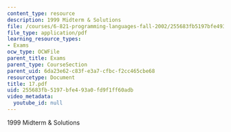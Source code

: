 ```yaml
---
content_type: resource
description: 1999 Midterm & Solutions
file: /courses/6-821-programming-languages-fall-2002/255683fb5197bfe493a0fd9f1ff60adb_17.pdf
file_type: application/pdf
learning_resource_types:
- Exams
ocw_type: OCWFile
parent_title: Exams
parent_type: CourseSection
parent_uid: 6da23e62-c83f-e3a7-cfbc-f2cc465cbe68
resourcetype: Document
title: 17.pdf
uid: 255683fb-5197-bfe4-93a0-fd9f1ff60adb
video_metadata:
  youtube_id: null
---
```

1999 Midterm & Solutions

